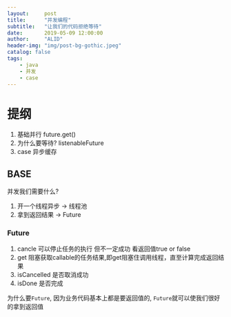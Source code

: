 ```yaml
---
layout:     post
title:      "并发编程"
subtitle:   "让我们的代码拒绝等待"
date:       2019-05-09 12:00:00
author:     "ALID"
header-img: "img/post-bg-gothic.jpeg"
catalog: false
tags:
    - java
    - 并发
    - case
---
```


# 提纲
1. 基础并行 future.get()
2. 为什么要等待? listenableFuture
3. case 异步缓存

## BASE

并发我们需要什么?
1. 开一个线程异步 -> 线程池
2. 拿到返回结果 -> Future

### Future


1. cancle    可以停止任务的执行 但不一定成功 看返回值true or  false
2. get       阻塞获取callable的任务结果,即get阻塞住调用线程，直至计算完成返回结果
3. isCancelled  是否取消成功
4. isDone    是否完成

为什么要`Future`, 因为业务代码基本上都是要返回值的, `Future`就可以使我们很好的拿到返回值




